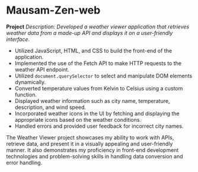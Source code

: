# Mausam-Zen-web

**Project**
*Description: Developed a weather viewer application that retrieves weather data from a made-up API and displays it on a user-friendly interface.*
- Utilized JavaScript, HTML, and CSS to build the front-end of the application.
- Implemented the use of the Fetch API to make HTTP requests to the weather API endpoint.
- Utilized `document.querySelector` to select and manipulate DOM elements dynamically.
- Converted temperature values from Kelvin to Celsius using a custom function.
- Displayed weather information such as city name, temperature, description, and wind speed.
- Incorporated weather icons in the UI by fetching and displaying the appropriate icons based on the weather conditions.
- Handled errors and provided user feedback for incorrect city names.

The Weather Viewer project showcases my ability to work with APIs, retrieve data, and present it in a visually appealing and user-friendly manner. It also demonstrates my proficiency in front-end development technologies and problem-solving skills in handling data conversion and error handling.
